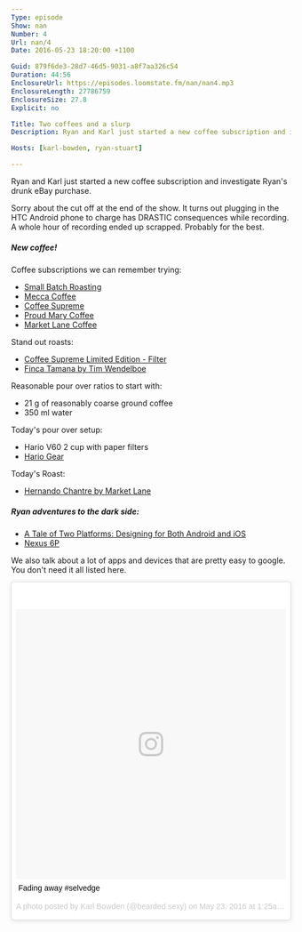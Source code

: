 ```yaml
---
Type: episode
Show: nan
Number: 4
Url: nan/4
Date: 2016-05-23 18:20:00 +1100

Guid: 879f6de3-28d7-46d5-9031-a8f7aa326c54
Duration: 44:56
EnclosureUrl: https://episodes.loomstate.fm/nan/nan4.mp3
EnclosureLength: 27786759
EnclosureSize: 27.8
Explicit: no

Title: Two coffees and a slurp
Description: Ryan and Karl just started a new coffee subscription and investigate Ryan's drunk eBay purchase.

Hosts: [karl-bowden, ryan-stuart]

---
```


Ryan and Karl just started a new coffee subscription and investigate Ryan's drunk eBay purchase.

Sorry about the cut off at the end of the show. It turns out plugging in the HTC Android phone to charge has DRASTIC consequences while recording. A whole hour of recording ended up scrapped. Probably for the best.

##### New coffee!

Coffee subscriptions we can remember trying:

- [Small Batch Roasting](https://www.smallbatch.com.au)
- [Mecca Coffee](http://meccacoffee.com.au/)
- [Coffee Supreme](http://www.coffeesupreme.com)
- [Proud Mary Coffee](http://www.proudmarycoffee.com.au/)
- [Market Lane Coffee](http://marketlane.com.au)

Stand out roasts:

- [Coffee Supreme Limited Edition - Filter](http://www.coffeesupreme.com/journal/products/limited-by-coffee-supreme)
- [Finca Tamana by Tim Wendelboe](https://www.timwendelboe.no/finca-tamana-by-tim-wendelboe)

Reasonable pour over ratios to start with:

- 21 g of reasonably coarse ground coffee
- 350 ml water

Today's pour over setup:

- Hario V60 2 cup with paper filters
- [Hario Gear](http://www.hariogear.com.au/catalogsearch/result/?q=v60+pourover)

Today's Roast:

- [Hernando Chantre by Market Lane](http://marketlane.com.au/coffee/filtered-coffee/hernando-chantre)

##### Ryan adventures to the dark side:

- [A Tale of Two Platforms: Designing for Both Android and iOS](http://webdesign.tutsplus.com/articles/a-tale-of-two-platforms-designing-for-both-android-and-ios--cms-23616)
- [Nexus 6P](https://www.google.com/intl/en_au/nexus/6p/)

We also talk about a lot of apps and devices that are pretty easy to google. You don't need it all listed here.

<blockquote class="instagram-media" data-instgrm-captioned data-instgrm-version="7" style=" background:#FFF; border:0; border-radius:3px; box-shadow:0 0 1px 0 rgba(0,0,0,0.5),0 1px 10px 0 rgba(0,0,0,0.15); margin: 1px auto; max-width:658px; padding:0; width:99.375%; width:-webkit-calc(100% - 2px); width:calc(100% - 2px);"><div style="padding:8px;"> <div style=" background:#F8F8F8; line-height:0; margin-top:40px; padding:50.0% 0; text-align:center; width:100%;"> <div style=" background:url(data:image/png;base64,iVBORw0KGgoAAAANSUhEUgAAACwAAAAsCAMAAAApWqozAAAABGdBTUEAALGPC/xhBQAAAAFzUkdCAK7OHOkAAAAMUExURczMzPf399fX1+bm5mzY9AMAAADiSURBVDjLvZXbEsMgCES5/P8/t9FuRVCRmU73JWlzosgSIIZURCjo/ad+EQJJB4Hv8BFt+IDpQoCx1wjOSBFhh2XssxEIYn3ulI/6MNReE07UIWJEv8UEOWDS88LY97kqyTliJKKtuYBbruAyVh5wOHiXmpi5we58Ek028czwyuQdLKPG1Bkb4NnM+VeAnfHqn1k4+GPT6uGQcvu2h2OVuIf/gWUFyy8OWEpdyZSa3aVCqpVoVvzZZ2VTnn2wU8qzVjDDetO90GSy9mVLqtgYSy231MxrY6I2gGqjrTY0L8fxCxfCBbhWrsYYAAAAAElFTkSuQmCC); display:block; height:44px; margin:0 auto -44px; position:relative; top:-22px; width:44px;"></div></div> <p style=" margin:8px 0 0 0; padding:0 4px;"> <a href="https://www.instagram.com/p/BFvjNpKvaWk/" style=" color:#000; font-family:Arial,sans-serif; font-size:14px; font-style:normal; font-weight:normal; line-height:17px; text-decoration:none; word-wrap:break-word;" target="_blank">Fading away #selvedge</a></p> <p style=" color:#c9c8cd; font-family:Arial,sans-serif; font-size:14px; line-height:17px; margin-bottom:0; margin-top:8px; overflow:hidden; padding:8px 0 7px; text-align:center; text-overflow:ellipsis; white-space:nowrap;">A photo posted by Karl Bowden (@bearded.sexy) on <time style=" font-family:Arial,sans-serif; font-size:14px; line-height:17px;" datetime="2016-05-23T08:25:13+00:00">May 23, 2016 at 1:25am PDT</time></p></div></blockquote> <script async defer src="//platform.instagram.com/en_US/embeds.js"></script>
